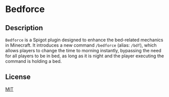 # Bedforce

## Description

`Bedforce` is a Spigot plugin designed to enhance the bed-related mechanics in Minecraft.
It introduces a new command `/bedforce` (alias: `/bdf`), which allows players to change the time to morning instantly,
bypassing the need for all players to be in bed, as long as it is night and the player executing the command is holding
a bed.

## License

[MIT](./LICENSE)